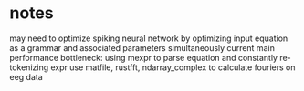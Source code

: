 # notes

may need to optimize spiking neural network by optimizing input equation as a grammar and associated parameters simultaneously
current main performance bottleneck: using mexpr to parse equation and constantly re-tokenizing expr
use matfile, rustfft, ndarray_complex to calculate fouriers on eeg data
